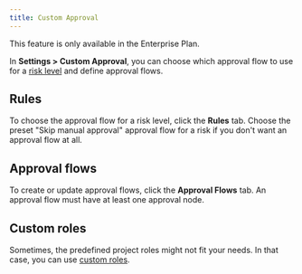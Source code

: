 ```yaml
---
title: Custom Approval
---
```


<hint-block type="info">

This feature is only available in the Enterprise Plan.

</hint-block>

In **Settings > Custom Approval**, you can choose which approval flow to use for a [risk level](/docs/administration/risk-center) and define approval flows.

## Rules

To choose the approval flow for a risk level, click the **Rules** tab.
Choose the preset "Skip manual approval" approval flow for a risk if you don't want an approval flow at all.

## Approval flows

To create or update approval flows, click the **Approval Flows** tab.
An approval flow must have at least one approval node.

## Custom roles

Sometimes, the predefined project roles might not fit your needs. In that case, you can use [custom roles](/docs/administration/custom-roles).
